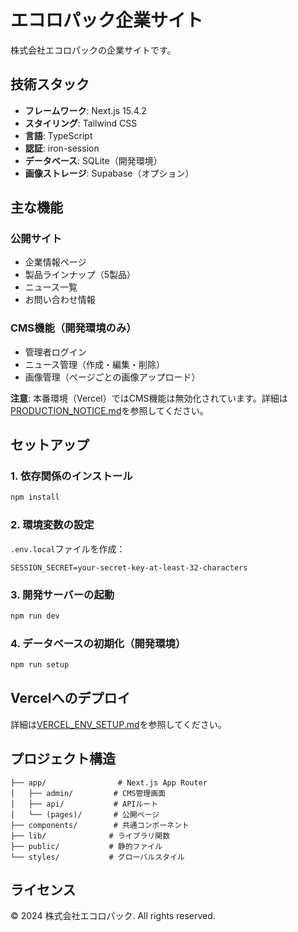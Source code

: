 # エコロパック企業サイト

株式会社エコロパックの企業サイトです。

## 技術スタック

- **フレームワーク**: Next.js 15.4.2
- **スタイリング**: Tailwind CSS
- **言語**: TypeScript
- **認証**: iron-session
- **データベース**: SQLite（開発環境）
- **画像ストレージ**: Supabase（オプション）

## 主な機能

### 公開サイト
- 企業情報ページ
- 製品ラインナップ（5製品）
- ニュース一覧
- お問い合わせ情報

### CMS機能（開発環境のみ）
- 管理者ログイン
- ニュース管理（作成・編集・削除）
- 画像管理（ページごとの画像アップロード）

**注意**: 本番環境（Vercel）ではCMS機能は無効化されています。詳細は[PRODUCTION_NOTICE.md](./PRODUCTION_NOTICE.md)を参照してください。

## セットアップ

### 1. 依存関係のインストール
```bash
npm install
```

### 2. 環境変数の設定
`.env.local`ファイルを作成：
```
SESSION_SECRET=your-secret-key-at-least-32-characters
```

### 3. 開発サーバーの起動
```bash
npm run dev
```

### 4. データベースの初期化（開発環境）
```bash
npm run setup
```

## Vercelへのデプロイ

詳細は[VERCEL_ENV_SETUP.md](./VERCEL_ENV_SETUP.md)を参照してください。

## プロジェクト構造

```
├── app/                # Next.js App Router
│   ├── admin/         # CMS管理画面
│   ├── api/           # APIルート
│   └── (pages)/       # 公開ページ
├── components/        # 共通コンポーネント
├── lib/              # ライブラリ関数
├── public/           # 静的ファイル
└── styles/           # グローバルスタイル
```

## ライセンス

© 2024 株式会社エコロパック. All rights reserved.